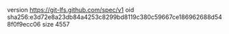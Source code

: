 version https://git-lfs.github.com/spec/v1
oid sha256:e3d72e8a23db84a4253c8299bd8119c380c59667ce186962688d548f0f9ecc06
size 4557
